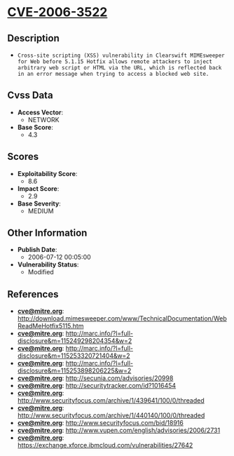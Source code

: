 
# [CVE-2006-3522](http://download.mimesweeper.com/www/TechnicalDocumentation/WebReadMeHotfix5115.htm)

## Description

- `Cross-site scripting (XSS) vulnerability in Clearswift MIMEsweeper for Web before 5.1.15 Hotfix allows remote attackers to inject arbitrary web script or HTML via the URL, which is reflected back in an error message when trying to access a blocked web site.`

## Cvss Data

- **Access Vector**:
  - NETWORK
- **Base Score**:
  - 4.3

## Scores

- **Exploitability Score**:
  - 8.6
- **Impact Score**:
  - 2.9
- **Base Severity**:
  - MEDIUM

## Other Information

- **Publish Date**:
  - 2006-07-12 00:05:00
- **Vulnerability Status**:
  - Modified

## References

- **cve@mitre.org**: http://download.mimesweeper.com/www/TechnicalDocumentation/WebReadMeHotfix5115.htm
- **cve@mitre.org**: http://marc.info/?l=full-disclosure&m=115249298204354&w=2
- **cve@mitre.org**: http://marc.info/?l=full-disclosure&m=115253320721404&w=2
- **cve@mitre.org**: http://marc.info/?l=full-disclosure&m=115253898206225&w=2
- **cve@mitre.org**: http://secunia.com/advisories/20998
- **cve@mitre.org**: http://securitytracker.com/id?1016454
- **cve@mitre.org**: http://www.securityfocus.com/archive/1/439641/100/0/threaded
- **cve@mitre.org**: http://www.securityfocus.com/archive/1/440140/100/0/threaded
- **cve@mitre.org**: http://www.securityfocus.com/bid/18916
- **cve@mitre.org**: http://www.vupen.com/english/advisories/2006/2731
- **cve@mitre.org**: https://exchange.xforce.ibmcloud.com/vulnerabilities/27642
